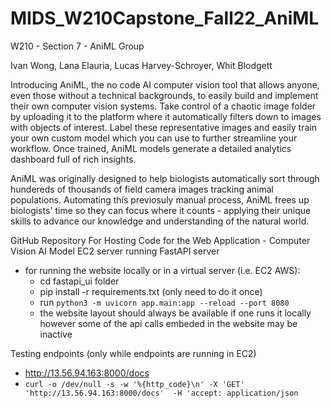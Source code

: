 # MIDS_W210Capstone_Fall22_AniML
W210 - Section 7 - AniML Group

Ivan Wong,
Lana Elauria,
Lucas Harvey-Schroyer, 
Whit Blodgett

Introducing AniML, the no code AI computer vision tool that allows anyone, even those without a technical backgrounds, to easily build and implement their own computer vision systems. Take control of a chaotic image folder by uploading it to the platform where it automatically filters down to images with objects of interest. Label these representative images and easily train your own custom model which you can use to further streamline your workflow. Once trained, AniML models generate a detailed analytics dashboard full of rich insights. 

AniML was originally designed to help biologists automatically sort through hundereds of thousands of field camera images tracking animal populations. Automating this previosuly manual process, AniML frees up biologists' time so they can focus where it counts - applying their unique skills to advance our knowledge and understanding of the natural world. 




GitHub Repository For Hosting Code for the Web Application - Computer Vision AI Model
EC2 server running FastAPI server
- for running the website locally or in a virtual server (i.e. EC2 AWS):
  - cd fastapi_ui folder
  - pip install -r requirements.txt (only need to do it once)
  - run `python3 -m uvicorn app.main:app --reload --port 8080`
  - the website layout should always be available if one runs it locally however some of the api calls embeded in the website may be inactive

Testing endpoints (only while endpoints are running in EC2)
- http://13.56.94.163:8000/docs
- `curl -o /dev/null -s -w '%{http_code}\n' -X 'GET'  'http://13.56.94.163:8000/docs'  -H 'accept: application/json`


